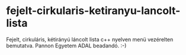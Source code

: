fejelt-cirkularis-ketiranyu-lancolt-lista
=========================================

Fejelt, cirkuláris, kétirányú láncolt lista c++ nyelven menü vezérelten bemutatva. Pannon Egyetem ADAL beadandó. :-)